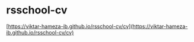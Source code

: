 # rsschool-cv

[https://viktar-hameza-ib.github.io/rsschool-cv/cv](https://viktar-hameza-ib.github.io/rsschool-cv/cv)